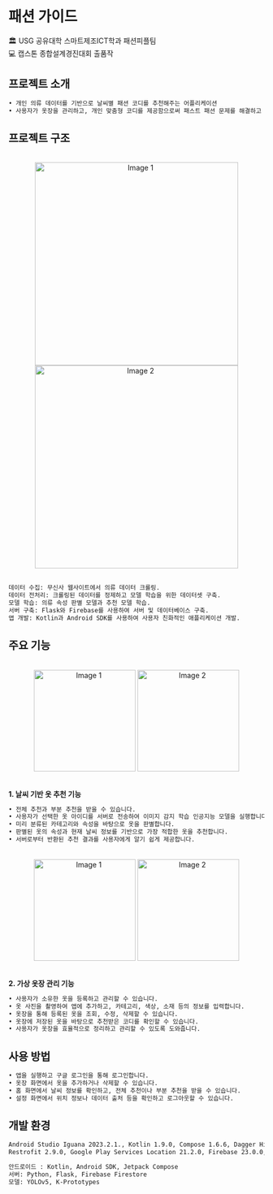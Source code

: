 # 패션 가이드

🏛 USG 공유대학 스마트제조ICT학과 패션피플팀
</br>
💻 캡스톤 종합설계경진대회 출품작  

## 프로젝트 소개  

```bash
• 개인 의류 데이터를 기반으로 날씨별 패션 코디를 추천해주는 어플리케이션
• 사용자가 옷장을 관리하고, 개인 맞춤형 코디를 제공함으로써 패스트 패션 문제를 해결하고 지속 가능한 패션 문화를 조성하는 것을 목표
```
  
## 프로젝트 구조
</br>
<div align="center">
  <img src="https://github.com/Fashion-People-GNU/FashionGuide/assets/98737142/13f39c1c-3c60-4196-89ef-f9e3fbf51916" alt="Image 1" width="400"/>
  <img src="https://github.com/Fashion-People-GNU/FashionGuide/assets/98737142/52e942e9-6416-4fd7-95b9-8e17a7ffdd78" alt="Image 2" width="400"/>
</div>
</br>

```bash
데이터 수집: 무신사 웹사이트에서 의류 데이터 크롤링.
데이터 전처리: 크롤링된 데이터를 정제하고 모델 학습을 위한 데이터셋 구축.
모델 학습: 의류 속성 판별 모델과 추천 모델 학습.
서버 구축: Flask와 Firebase를 사용하여 서버 및 데이터베이스 구축.
앱 개발: Kotlin과 Android SDK를 사용하여 사용자 친화적인 애플리케이션 개발.
```

## 주요 기능  
</br>
<div align="center">
  <img src="https://github.com/Fashion-People-GNU/FashionGuide/assets/98737142/8ae61251-97aa-4db9-929d-e81dac54f6a6" alt="Image 1" width="200"/>
  <img src="https://github.com/Fashion-People-GNU/FashionGuide/assets/98737142/07f76e2c-9a20-4797-a301-cf3851176c9d" alt="Image 2" width="200"/>
</div>
</br>

**1. 날씨 기반 옷 추천 기능**

  ```bash
• 전체 추천과 부분 추천을 받을 수 있습니다.
• 사용자가 선택한 옷 아이디를 서버로 전송하여 이미지 감지 학습 인공지능 모델을 실행합니다.
• 미리 분류된 카테고리와 속성을 바탕으로 옷을 판별합니다.
• 판별된 옷의 속성과 현재 날씨 정보를 기반으로 가장 적합한 옷을 추천합니다.
• 서버로부터 반환된 추천 결과를 사용자에게 알기 쉽게 제공합니다.
  ```

</br>
<div align="center">
  <img src="https://github.com/Fashion-People-GNU/FashionGuide/assets/98737142/beb8134d-0dfa-4a5b-a37e-7b031072cdbc" alt="Image 1" width="200"/>
  <img src="https://github.com/Fashion-People-GNU/FashionGuide/assets/98737142/8117709b-d6e7-4d2c-9b18-eefa8bc9c64a" alt="Image 2" width="200"/>
</div>
</br>

**2. 가상 옷장 관리 기능**  

  ```bash
• 사용자가 소유한 옷을 등록하고 관리할 수 있습니다.
• 옷 사진을 촬영하여 앱에 추가하고, 카테고리, 색상, 소재 등의 정보를 입력합니다.
• 옷장을 통해 등록된 옷을 조회, 수정, 삭제할 수 있습니다.
• 옷장에 저장된 옷을 바탕으로 추천받은 코디를 확인할 수 있습니다.
• 사용자가 옷장을 효율적으로 정리하고 관리할 수 있도록 도와줍니다.
  ```
  

## 사용 방법

```bash
• 앱을 실행하고 구글 로그인을 통해 로그인합니다.
• 옷장 화면에서 옷을 추가하거나 삭제할 수 있습니다.
• 홈 화면에서 날씨 정보를 확인하고, 전체 추천이나 부분 추천을 받을 수 있습니다.
• 설정 화면에서 위치 정보나 데이터 출처 등을 확인하고 로그아웃할 수 있습니다.
```

## 개발 환경

```bash
Android Studio Iguana 2023.2.1., Kotlin 1.9.0, Compose 1.6.6, Dagger Hilt 2.48, KSP, 
Restrofit 2.9.0, Google Play Services Location 21.2.0, Firebase 23.0.0, Firestore 25.0.0

안드로이드 : Kotlin, Android SDK, Jetpack Compose
서버: Python, Flask, Firebase Firestore
모델: YOLOv5, K-Prototypes
```

